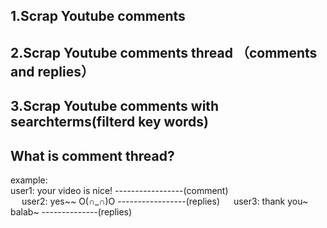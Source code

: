 ## 1.Scrap Youtube comments
## 2.Scrap Youtube comments thread （comments and replies）
## 3.Scrap Youtube comments with searchterms(filterd key words)


## What is comment thread?
example:<br />
user1: your video is nice! -----------------(comment)
<br />
&emsp; user2: yes~~ O(∩_∩)O   -----------------(replies)
&emsp; user3: thank you~ balab~  --------------(replies)  


